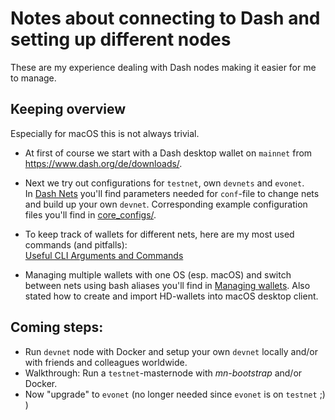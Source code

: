 # Notes about connecting to Dash and setting up different nodes

These are my experience dealing with Dash nodes making it easier for me to manage.


## Keeping overview
Especially for macOS this is not always trivial.

- At first of course we start with a Dash desktop wallet on `mainnet` from https://www.dash.org/de/downloads/.

- Next we try out configurations for `testnet`, own `devnets` and `evonet`.  
	In [Dash Nets](net_configs.md) you'll find parameters	 needed for `conf`-file to change nets and build up your own `devnet`.
	Corresponding example configuration files you'll find in [core_configs/](core_configs/).
	
- To keep track of wallets for different nets, here are my most used commands (and pitfalls):  
	[Useful CLI Arguments and Commands](args_n_commands.md)
	
- Managing multiple wallets with one OS (esp. macOS) and switch between nets using bash aliases you'll find in 
	[Managing wallets](managing_wallets.md).
	Also stated how to create and import HD-wallets into macOS desktop client.

## Coming steps: 

- Run `devnet` node with Docker and setup your own `devnet` locally and/or with friends and colleagues worldwide.
- Walkthrough: Run a `testnet`-masternode with *mn-bootstrap* and/or Docker.
- Now "upgrade" to `evonet` (no longer needed since `evonet` is on `testnet` ;) )

